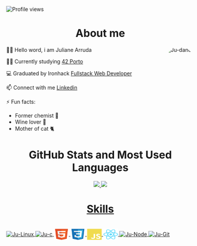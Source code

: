 ![Profile views](https://gpvc.arturio.dev/juliane-arruda)
<h1 align="center"> About me </h1>

<img align="right" alt="Ju-dance" height="250" style="border-radius:50px;" src="https://octodex.github.com/images/hula_loop_octodex03.gif">

👩‍💻 Hello word, i am Juliane Arruda

👩‍🚀 Currently studying <a href="https://www.42porto.com/">42 Porto</a>
				
💻 Graduated by Ironhack <a href="https://www.ironhack.com/pt/programacao-web/sao-paulo">Fullstack Web Developer</a>

📫 Connect with me  <a href="https://www.linkedin.com/in/juliane-arruda/">Linkedin</a>
				
 ⚡ Fun facts:
				
  - Former chemist 🧪
  - Wine lover 🍷
  - Mother of cat 🐈

<h1 align="center"> GitHub Stats and Most Used Languages </h1>

<div align="center">
	<a href="https://github.com/juliane-arruda">
  	<img height="160em" src="https://github-readme-stats.vercel.app/api?username=juliane-arruda&show_icons=true&theme=monokai&include_all_commits=true&count_private=true%22/"/>
    	<img height="160em" src="https://github-readme-stats.vercel.app/api/top-langs/?username=juliane-arruda&layout=compact&langs_count=7&theme=monokai"/>
</div>

<h1 align="center"> Skills </h1>

 <div style="display: inline_block"><br>
	<img align="center" alt="Ju-Linux" height="30" width="40" src="https://cdn.jsdelivr.net/gh/devicons/devicon/icons/linux/linux-original.svg" />
  	<img align="center" alt="Ju-c" height="30" width="40" src="https://cdn.jsdelivr.net/gh/devicons/devicon/icons/c/c-original.svg">
  	<img align="center" alt="Ju-HTML" height="30" width="40" src="https://raw.githubusercontent.com/devicons/devicon/master/icons/html5/html5-original.svg">
  	<img align="center" alt="Ju-CSS" height="30" width="40" src="https://raw.githubusercontent.com/devicons/devicon/master/icons/css3/css3-original.svg">
	<img align="center" alt="Ju-Js" height="30" width="40" src="https://raw.githubusercontent.com/devicons/devicon/master/icons/javascript/javascript-plain.svg">
	<img align="center" alt="Ju-React" height="30" width="40" src="https://raw.githubusercontent.com/devicons/devicon/master/icons/react/react-original.svg">
	<img align="center" alt="Ju-Node" height="30" width="40" src="https://cdn.jsdelivr.net/gh/devicons/devicon/icons/nodejs/nodejs-plain-wordmark.svg" />
	<img align="center" alt="Ju-Git" height="30" width="40" src="https://cdn.jsdelivr.net/gh/devicons/devicon/icons/git/git-original.svg" />   
          
</div> 

#



<!---
juliane-arruda/juliane-arruda is a ✨ special ✨ repository because its `README.md` (this file) appears on your GitHub profile.
You can click the Preview link to take a look at your changes.
--->

